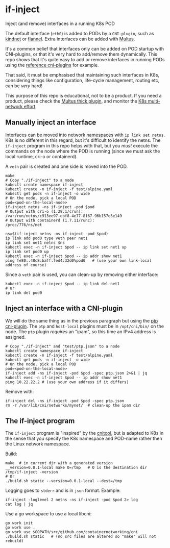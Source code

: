 # if-inject

Inject (and remove) interfaces in a running K8s POD

The default interface (`eth0`) is added to PODs by a `CNI-plugin`,
such as [kindnet](https://github.com/aojea/kindnet) or
[flannel](https://github.com/flannel-io/flannel). Extra interfaces can
be added with [Multus](https://github.com/k8snetworkplumbingwg/multus-cni).

It's a common belief that interfaces only can be added on POD startup
with CNI-plugins, or that it's very hard to add/remove them
dynamically. This repo shows that it's quite easy to add or remove
interfaces in running PODs using the [reference cni-plugins](
https://github.com/containernetworking/plugins) for example.

That said, it must be emphasised that maintaining such interfaces in
K8s, considering things like configuration, life-cycle management,
routing etc, can be *very* hard!

This purpose of this repo is educational, not to be a product. If you
need a product, please check the [Multus thick plugin](
https://github.com/k8snetworkplumbingwg/multus-cni), and monitor the
[K8s multi-network effort](
https://github.com/kubernetes/enhancements/pull/3700).



## Manually inject an interface

Interfaces can be moved into network namespaces with `ip link set
netns`.  K8s is no different in this regard, but it's difficult to
identify the netns. The `if-inject` program in this repo helps with
that, but you *must* execute the commands on the node where the POD is
running (since we must ask the local runtime, cri-o or containerd).

A `veth` pair is created and one side is moved into the POD.

```
make
# Copy "./if-inject" to a node 
kubectl create namespace if-inject
kubectl create -n if-inject -f test/alpine.yaml
kubectl get pods -n if-inject -o wide
# On the node, pick a local POD
pod=<pod-on-the-local-node>
if-inject netns -ns if-inject -pod $pod
# Output with cri-o (1.28.1/crun):
/var/run/netns/c913ee97-ebf8-4e77-8167-96b157e5e149
# Output with containerd (1.7.11/runc):
/proc/776/ns/net

ns=$(if-inject netns -ns if-inject -pod $pod)
ip link add pod0 type veth peer net1
ip link set net1 netns $ns
kubectl exec -n if-inject $pod -- ip link set net1 up
ip link set pod0 up
kubectl exec -n if-inject $pod -- ip addr show net1
ping fe80::48c8:baff:fed4:32d0%pod0   # (use your own link-local address of course)
```

Since a `veth` pair is used, you can clean-up by removing either interface:
```
kubectl exec -n if-inject $pod -- ip link del net1
# Or
ip link del pod0
```


## Inject an interface with a CNI-plugin

We will do the same thing as in the previous paragraph but using the
[ptp cni-plugin](https://www.cni.dev/plugins/current/main/ptp/). The
`ptp` and `host-local` plugins must be in `/opt/cni/bin/` on the node.
The `ptp` plugin *requires* an "ipam", so this time an IPv4 address is
assigned.

```
# Copy "./if-inject" and "test/ptp.json" to a node 
kubectl create namespace if-inject
kubectl create -n if-inject -f test/alpine.yaml
kubectl get pods -n if-inject -o wide
# On the node, pick a local POD
pod=<pod-on-the-local-node>
if-inject add -ns if-inject -pod $pod -spec ptp.json 2>&1 | jq
kubectl exec -n if-inject $pod -- ip addr show net1
ping 10.22.22.2 # (use your own address if it differs)
```

Remove with:
```
if-inject del -ns if-inject -pod $pod -spec ptp.json
rm -r /var/lib/cni/networks/mynet/  # clean-up the ipam dir
```

## The if-inject program

The `if-inject` program is "inspired" by the [cnitool](
https://github.com/containernetworking/cni/tree/main/cnitool), but is
adapted to K8s in the sense that you specify the K8s namespace and
POD-name rather then the Linux network namespace.

Build:
```
make  # in current dir with a generated version
__version=0.0.1-local make O=/tmp   # O is the destination dir
/tmp/if-inject -version
# Or
./build.sh static --version=0.0.1-local --dest=/tmp
```

Logging goes to `stderr` and is in `json` format. Example:

```
if-inject -loglevel 2 netns -ns if-inject -pod $pod 2> log
cat log | jq
```

Use a go workspace to use a local libcni:
```
go work init
go work use .
go work use $GOPATH/src/github.com/containernetworking/cni
./build.sh static   # (no src files are altered so "make" will not rebuild)
```

